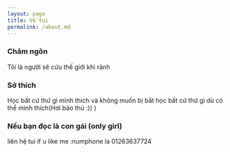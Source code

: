 ```yaml
---
layout: page
title: Về tui
permalink: /about.md
---
```

### Châm ngôn
Tôi là người sẽ cứu thế giới khi rãnh

### Sở thích

Học bất cứ thứ gì mình thích và không muốn bị bắt học bất cứ thứ gì dù có thể mình thích(Hơi bảo thủ :)) )

### Nếu bạn đọc là con gái (only girl)

liên hệ tui if u like me :numphone la 01263637724
